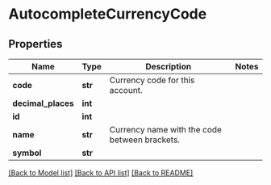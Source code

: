 # AutocompleteCurrencyCode

## Properties
Name | Type | Description | Notes
------------ | ------------- | ------------- | -------------
**code** | **str** | Currency code for this account. | 
**decimal_places** | **int** |  | 
**id** | **int** |  | 
**name** | **str** | Currency name with the code between brackets. | 
**symbol** | **str** |  | 

[[Back to Model list]](../README.md#documentation-for-models) [[Back to API list]](../README.md#documentation-for-api-endpoints) [[Back to README]](../README.md)


